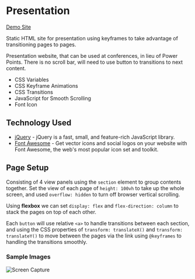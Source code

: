 # Presentation

[Demo Site](https://xboudsady.github.io/presentation/)

Static HTML site for presentation using keyframes to take advantage of transitioning pages to pages.

Presentation website, that can be used at conferences, in lieu of Power Points. There is no scroll bar, will need to use button to transitions to next content.

* CSS Variables
* CSS Keyframe Animations
* CSS Transitions
* JavaScript for Smooth Scrolling
* Font Icon

## Technology Used
* [jQuery](https://jquery.com/) - jQuery is a fast, small, and feature-rich JavaScript library.
* [Font Awesome](https://fontawesome.com/) - Get vector icons and social logos on your website with Font Awesome, the web's most popular icon set and toolkit.

## Page Setup

Consisting of 4 view panels using the `section` element to group contents together. Set the view of each page of `height: 100vh` to take up the whole screen, and used `overflow: hidden` to turn off browser vertical scrolling.

Using **flexbox** we can set `display: flex` and `flex-direction: column` to stack the pages on top of each other.

Each `button` will use relative `<a>` to handle transitions between each section, and using the CSS properties of `transform: translateX()` and `transform: translateY()` to move between the pages via the link using `@keyframes` to handling the transitions smoothly.

### Sample Images

![Screen Capture](images/screen-capture-1.gif)